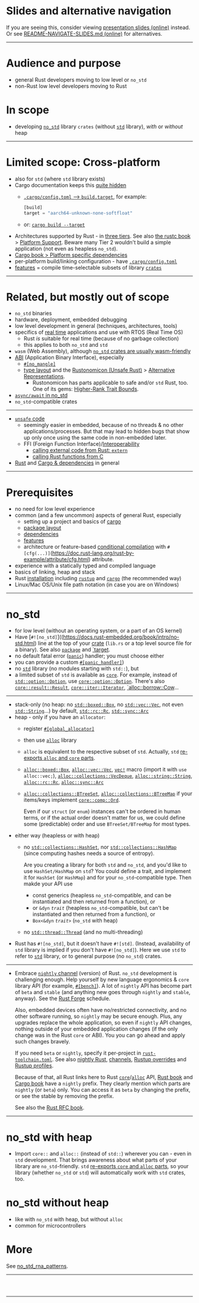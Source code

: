 <!-- The following comment hides this section from being shown by
     https://peter-kehl.github.io/no_std_rust_libs.
-->
<!-- .slide: data-visibility="hidden" -->
# Slides and alternative navigation

If you are seeing this, consider viewing [presentation slides
(online)](https://peter-kehl.github.io/no_std_rust_libs) instead. Or see [README-NAVIGATE-SLIDES.md
(online)](https://github.com/peter-kehl/present_on_github_with_reveal.js/blob/main/README-NAVIGATE-SLIDES.md)
for alternatives.

---

# Audience and purpose

- general Rust developers moving to low level or `no_std`
- non-Rust low level developers moving to Rust

# In scope

- developing [`no_std`](https://docs.rust-embedded.org/book/intro/no-std.html) library `crates`
   (without [`std`](https://doc.rust-lang.org/nightly/std/) library), _with_ or _without_ heap

---

# Limited scope: Cross-platform

- also for `std` (where `std` library exists)
- Cargo documentation keeps this [quite
   hidden](https://doc.rust-lang.org/nightly/cargo/faq.html#does-cargo-handle-multi-platform-packages-or-cross-compilation)
  - [`.cargo/config.toml` -->
      `build.target`](https://doc.rust-lang.org/nightly/cargo/reference/config.html#buildtarget),
      for example:

      ```rust
      [build]
      target = "aarch64-unknown-none-softfloat"
      ```

  - or: [`cargo build
      --target`](https://doc.rust-lang.org/nightly/cargo/commands/cargo-build.html#compilation-options)
- Architectures supported by Rust - in [three
   tiers](https://doc.rust-lang.org/nightly/rustc/target-tier-policy.html). See also [the rustc
   book](https://doc.rust-lang.org/nightly/rustc) > [Platform
   Support](https://doc.rust-lang.org/nightly/rustc/platform-support.html). Beware many Tier 2
   wouldn't build a simple application (not even as heapless `no_std`).
- [Cargo book > Platform specific
   dependencies](https://doc.rust-lang.org/nightly/cargo/reference/specifying-dependencies.html#platform-specific-dependencies)
- per-platform build/linking configuration - have
   [`.cargo/config.toml`](https://doc.rust-lang.org/cargo/reference/config.html)
- [features](https://doc.rust-lang.org/nightly/cargo/reference/features.html) = compile
  time-selectable subsets of library
  [`crates`](https://doc.rust-lang.org/nightly/cargo/appendix/glossary.html#crate)

---

# Related, but mostly out of scope

- `no_std` binaries
- hardware, deployment, embedded debugging
- low level development in general (techniques, architectures, tools)
- specifics of [real
  time](https://doc.rust-lang.org/nightly/embedded-book/interoperability/index.html#interoperability-with-rtoss)
  applications and use with RTOS (Real Time OS)
  - Rust _is_ suitable for real time (because of no garbage collection)
  - this applies to both `no_std` and `std`
- `wasm` (Web Assembly), although [`no_std` crates are usually
   wasm-friendly](https://rahul-thakoor.github.io/using-no-standard-library-crates-with-webassembly)
- [ABI](https://doc.rust-lang.org/nightly/reference/abi.html) (Application Binary Interface),
   especially
  - [`#[no_mangle]`](https://doc.rust-lang.org/nightly/reference/abi.html#the-no_mangle-attribute)
  - [type layout](https://doc.rust-lang.org/nightly/reference/type-layout.html) and the
     [Rustonomicon (Unsafe Rust)](https://doc.rust-lang.org/nightly/nomicon) > [Alternative
     Representations](https://doc.rust-lang.org/nightly/nomicon/other-reprs.html).
    - Rustonomicon has parts applicable to safe and/or `std` Rust, too. One of its gems:
       [Higher-Rank Trait Bounds](https://doc.rust-lang.org/nightly/nomicon/hrtb.html).
- [`async/await` in no_std](https://ferrous-systems.com/blog/stable-async-on-embedded)
- `no_std`-compatible crates

---

- [`unsafe` code](https://doc.rust-lang.org/nightly/book/ch19-01-unsafe-rust.html)
  - seemingly easier in embedded, because of no threads & no other applications/processes. But that may lead to hidden bugs that show up only once using the same code in non-embedded later.
  - FFI (Foreign Function
     Interface)/[Interoperability](https://doc.rust-lang.org/nightly/embedded-book/interoperability/index.html)
    - [calling external code from Rust:
       `extern`](https://doc.rust-lang.org/nightly/book/ch19-01-unsafe-rust.html#using-extern-functions-to-call-external-code)
    - [calling Rust functions from
       C](https://dev.to/dandyvica/how-to-call-rust-functions-from-c-on-linux-h37)
- [Rust](https://doc.rust-lang.org) and [Cargo &
   dependencies](https://doc.rust-lang.org/nightly/cargo/reference/specifying-dependencies.html) in
   general

---

# Prerequisites

- no need for low level experience
- common (and a few uncommon) aspects of general Rust, especially
  - setting up a project and basics of
     [cargo](https://doc.rust-lang.org/nightly/book/ch01-03-hello-cargo.html)
  - [package layout](https://doc.rust-lang.org/nightly/cargo/guide/project-layout.html)
  - [dependencies](https://doc.rust-lang.org/nightly/cargo/guide/dependencies.html)
  - [features](https://doc.rust-lang.org/nightly/cargo/reference/features.html)
  - architecture or feature-based [conditional
     compilation](https://doc.rust-lang.org/nightly/reference/conditional-compilation.html) with
     `#[cfg(...)]`(<https://doc.rust-lang.org/rust-by-example/attribute/cfg.html>) attribute.
- experience with a statically typed and compiled language
- basics of linking, heap and stack
- Rust [installation](https://doc.rust-lang.org/nightly/book/ch01-01-installation.html) including
   [`rustup`](https://rust-lang.github.io/rustup) and
   [`cargo`](https://doc.rust-lang.org/nightly/cargo) (the recommended way)
- Linux/Mac OS/Unix file path notation (in case you are on Windows)

---

# no_std

- for low level (without an operating system, or a part of an OS kernel)
- Have [`#![no_std]`]((<https://docs.rust-embedded.org/book/intro/no-std.html>) line at the top of
   your [crate](https://doc.rust-lang.org/nightly/cargo/appendix/glossary.html#crate) (`lib.rs` or a
   top level source file for a binary). See also
   [`package`](https://doc.rust-lang.org/nightly/cargo/appendix/glossary.html#package) and
   [`target](https://doc.rust-lang.org/nightly/cargo/appendix/glossary.html#target).
- no default fatal error
   ([`panic`](https://doc.rust-lang.org/nightly/book/ch09-01-unrecoverable-errors-with-panic.html#unwinding-the-stack-or-aborting-in-response-to-a-panic))
   handler; you must choose either
- you can provide a custom
   [`#[panic_handler]`](https://doc.rust-lang.org/nightly/std/alloc/trait.GlobalAlloc.html))
- no [`std`](https://doc.rust-lang.org/nightly/std/index.html) library (no modules starting with
   `std::`), but
- a limited subset of `std` is available as
   [`core`](https://doc.rust-lang.org/nightly/core/index.html). For example, instead of
   [`std::option::Option`](https://doc.rust-lang.org/nightly/std/option/enum.Option.html), use
   [`core::option::Option`](https://doc.rust-lang.org/nightly/core/option/enum.Option.html). There's
   also [`core::result::Result`](https://doc.rust-lang.org/nightly/core/result/enum.Result.html),
   [`core::iter::Iterator`](https://doc.rust-lang.org/nightly/core/iter/trait.Iterator.html),
   [`alloc::borrow::Cow](https://doc.rust-lang.org/alloc/borrow/enum.Cow.html)...

---

- stack-only (no heap: no
   [`std::boxed::Box`](https://doc.rust-lang.org/nightly/std/boxed/struct.Box.html), no
   [`std::vec::Vec`](https://doc.rust-lang.org/nightly/std/vec/struct.Vec.html), not even
   [`std::String`](https://doc.rust-lang.org/nightly/std/string/struct.String.html)...) by default,
   [`std::rc::Rc`](https://doc.rust-lang.org/std/rc/struct.Rc.html),
   [`std::sync::Arc`](https://doc.rust-lang.org/std/sync/struct.Arc.html)
- heap - only if you have an `allocator`:
  - register
     [`#[global_allocator]`](https://doc.rust-lang.org/nightly/std/prelude/v1/macro.global_allocator.html)
  - then use [`alloc`](https://doc.rust-lang.org/nightly/alloc/index.html) library
  - `alloc` is equivalent to the respective subset of `std`. Actually, `std` [re-exports `alloc` and
     `core` parts](https://doc.rust-lang.org/nightly/src/std/lib.rs.html).
  - [`alloc::boxed::Box`](https://doc.rust-lang.org/nightly/alloc/boxed/struct.Box.html),
     [`alloc::vec::Vec`](https://doc.rust-lang.org/nightly/alloc/vec/struct.Vec.html),
     [`vec!`](https://doc.rust-lang.org/nightly/alloc/macro.vec.html) macro (import it with `use
     alloc::vec;`),
     [`alloc::collections::VecDeque`](https://doc.rust-lang.org/nightly/alloc/collections/index.html#reexport.VecDeque),
     [`alloc::string::String`](https://doc.rust-lang.org/nightly/alloc/string/struct.String.html),
     [`alloc::rc::Rc`](https://doc.rust-lang.org/alloc/rc/struct.Rc.html),
     [`alloc::sync::Arc`](https://doc.rust-lang.org/alloc/sync/struct.Arc.html)
  - [`alloc::collections::BTreeSet`](https://doc.rust-lang.org/nightly/alloc/collections/index.html#reexport.BTreeSet),
     [`alloc::collections::BTreeMap`](https://doc.rust-lang.org/nightly/alloc/collections/index.html#reexport.BTreeMap)
     if your items/keys implement
     [`core::comp::Ord`](https://doc.rust-lang.org/nightly/core/cmp/trait.Ord.html).

     Even if our `struct` (or `enum`) instances can't be ordered in human terms, or if the actual
     order doesn't matter for us, we could define some (predictable) order and use
     `BTreeSet/BTreeMap` for most types.
- either way (heapless or with heap)
  - no
     [`std::collections::HashSet`](https://doc.rust-lang.org/nightly/std/collections/struct.HashSet.html),
     nor
     [`std::collections::HashMap`](https://doc.rust-lang.org/nightly/std/collections/struct.HashMap.html)
     (since computing hashes needs a source of entropy).

     Are you creating a library for both `std` and `no_std`, and you'd like to use `HashSet/HashMap`
     on `std`? You could define a trait, and implement it for `HashSet` (or `HashMap`) and for your
     `no_std`-compatible type. Then makde your API use
    - const generics (heapless `no_std`-compatible, and can be instantiated and then returned from a
       function), or
    - or `&dyn` _`trait`_ (heapless `no_std`-compatible, but can't be instantiated and then returned
       from a function), or
    - `Box<&dyn` _`trait>`_ (`no_std` with heap)
  - no [`std::thread::Thread`](https://doc.rust-lang.org/nightly/std/thread/struct.Thread.html) (and
     no multi-threading)
- Rust has `#![no_std]`, but it doesn't have `#![std]`. (Instead, availability of `std` library is
   implied if you don't have `#![no_std]`). Here we use `std` to refer to
   [`std`](https://doc.rust-lang.org/nightly/std/index.html) library, or to general purpose (no
   `no_std`) crates.

---

- Embrace [`nightly` channel](https://rust-lang.github.io/rustup/concepts/toolchains.html) (version)
   of Rust. `no_std` development is challenging enough. Help yourself by new language ergonomics &
   `core` library API (for example,
   [`#[bench]`](https://doc.rust-lang.org/nightly/cargo/reference/cargo-targets.html#benchmarks)). A
   lot of `nightly` API has become part of `beta` and `stable` (and anything new goes through
   `nightly` and `stable`, anyway). See the [Rust Forge](https://forge.rust-lang.org) schedule.

   Also, embedded devices often have no/restricted connectivity, and no other software running, so
   `nightly` may be secure enough. Plus, any upgrades replace the whole application, so even if
   `nightly` API changes, nothing outside of your embedded application changes (if the only change
   was in the Rust `core` or ABI). You you can go ahead and apply such changes bravely.

   If you need `beta` or `nightly`, specify it per-project in
   [`rust-toolchain.toml`](https://rust-lang.github.io/rustup/overrides.html#the-toolchain-file).
   See also [nightly Rust](https://doc.rust-lang.org/nightly/book/appendix-07-nightly-rust.html),
   [channels](https://rust-lang.github.io/rustup/concepts/channels.html), [Rustup
   overrides](https://rust-lang.github.io/rustup/overrides.html) and [Rustup
   profiles](https://rust-lang.github.io/rustup/concepts/profiles.html).

   Because of that, all Rust links here to Rust
   [`core`](https://doc.rust-lang.org/nightly/core/index.html)/[`alloc`](https://doc.rust-lang.org/nightly/alloc/index.html)
   API, [Rust book](https://doc.rust-lang.org/nightly/book) and [Cargo
   book](https://doc.rust-lang.org/nightly/cargo) have a `nightly` prefix. They clearly mention
   which parts are `nightly` (or `beta`) only. You can access it as `beta` by changing the prefix,
   or see the stable by removing the prefix.

   See also the [Rust RFC book](https://rust-lang.github.io/rfcs).

---

# no_std with heap

- Import `core::` and `alloc::` (instead of `std::`) wherever you can - even in `std` development.
   That brings awareness about what parts of your library are `no_std`-friendly. `std` [re-exports
   `core` and `alloc` parts](https://doc.rust-lang.org/nightly/src/std/lib.rs.html), so your library
   (whether `no_std` or `std`) will automatically work with `std` crates, too.

# no_std without heap

- like with `no_std` with heap, but without `alloc`
- common for microcontrollers

# More

See [no_std_rna_patterns](../no_std_rna_patterns).

---

<!-- markdownlint-disable MD033 -->
<pre class="language-rust r-stretch pre_relative_to_code_github_repo_raw">
<code
data-url="src/lib.rs"
data-line-start-delimiter="#![allow(rustdoc::bare_urls)]" data-line-end-delimiter="pub mod
index;">
</code>
</pre>
<!-- markdownlint-enable MD033    -->

---

<!-- TODO: REMOVE - JUST A TEST.-->
<!-- markdownlint-disable MD033 -->
<!-- https://github.com/peter-kehl/no_std_rna_patterns/blob/main/00_test_harness/../00_utils/Cargo.toml redirects to https://github.com/peter-kehl/no_std_rna_patterns/blob/main/00_utils/Cargo.toml. But revealjs-embed-code doesn't support redirects. So we have to normalize the URL ourselves.

https://raw.githubusercontent.com/ranging-rs/with_heap/main/Cargo.toml
https://raw.githubusercontent.com/ranging-rs/with_heap/main/src/../Cargo.toml
-->
<pre class="language-rust r-stretch">
<code
data-url="https://raw.githubusercontent.com/ranging-rs/with_heap/main/src/../Cargo.toml">
</code>
</pre>
<!-- markdownlint-enable MD033 -->